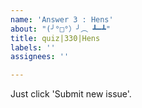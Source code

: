 ```yaml
---
name: 'Answer 3 : Hens'
about: "(╯°□°）╯︵ ┻━┻"
title: quiz|330|Hens
labels: ''
assignees: ''

---
```


Just click 'Submit new issue'.
